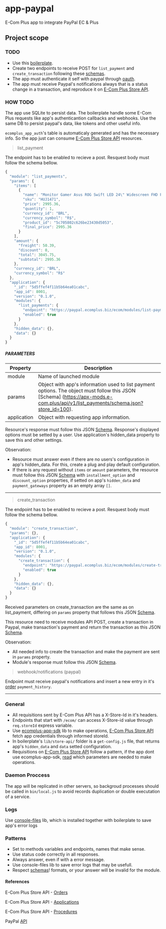 # app-paypal
E-Com Plus app to integrate PayPal EC &amp; Plus

## Project scope

### TODO

* Use this [boilerplate](https://github.com/ecomclub/express-app-boilerplate).
* Create two endpoints to receive POST for `list_payment` and `create_transaction` following these [schemas](https://github.com/ecomclub/modules-api/tree/master/docs).
* The app must authenticate it self with paypal through [oauth](https://developer.paypal.com/docs/api/overview/).
* The app must receive Paypal's notifications always that is a status change in a transaction, and reproduce it on [E-Com Plus Store API](https://developers.e-com.plus/docs/api/#/store/orders/).


### HOW TODO

The app use SQLite to persist data. The boilerplate handle some E-Com Plus requests like app's authenticantion callbacks and webhooks. Use the same DB to persist paypal's data, like tokens and other useful info.

`ecomplus_app_auth`'s table is automaticaly generated and has the necessary info. So the app just can consume [E-Com Plus Store API](https://developers.e-com.plus/docs/api/#/store) resources.

> list_payment

The endpoint has to be enabled to recieve a post. Resquest body must follow the schema bellow.

```javascript
{
  "module": "list_payments",
  "params": {
    "items": [
      {
        "name": "Monitor Gamer Asus ROG Swift LED 24\" Widescreen FHD PG248Q",
        "sku": "HUJ1471",
        "price": 2995.36,
        "quantity": 1,
        "currency_id": "BRL",
        "currency_symbol": "R$",
        "product_id": "5c705802c626be23430d5053",
        "final_price": 2995.36
      }
    ],
    "amount": {
      "freight": 50.39,
      "discount": 0,
      "total": 3045.75,
      "subtotal": 2995.36
    },
    "currency_id": "BRL",
    "currency_symbol": "R$"
  },
  "application": {
    "_id": "5d5ffef4f11b5b64ea01cabc",
    "app_id": 8001,
    "version": "0.1.0",
    "modules": {
      "list_payments": {
        "endpoint": "https://paypal.ecomplus.biz/ecom/modules/list-payments",
        "enabled": true
      }
    },
    "hidden_data": {},
    "data": {}
  }
}
```
##### PARAMETERS
| Property | Description |
| -------- | ----------- |
| module | Name of launched module |
| params | Object with app's information used to list payment options. The object must follow this JSON [Schema] (https://apx-mods.e-com.plus/api/v1/list_payments/schema.json?store_id=100).
| application | Object with requesting app information.|
Resource's response must follow this JSON [Schema](https://apx-mods.e-com.plus/api/v1/list_payments/response_schema.json?store_id=100). Response's displayed options must be setted by a user. Use application's hidden_data property to save this and other settings.

Observation:
- Resource must answer even if there are no users's configuration in app's hidden_data. For this, create a plug and play default configuration.
- If there is any request without `items` or `amount` parameters, the resource must follow this JSON [Schema](https://apx-mods.e-com.plus/api/v1/list_payments/response_schema.json?store_id=100) with `installment_option` and `discount_option` properties, if setted on app's `hidden_data` and  `payment_gateways` property as an empty array `[]`.
- - -
> create_transaction

The endpoint has to be enabled to recieve a post. Resquest body must follow the schema bellow.

```javascript
{
  "module": "create_transaction",
  "params": {},
  "application": {
    "_id": "5d5ffef4f11b5b64ea01cabc",
    "app_id": 8001,
    "version": "0.1.0",
    "modules": {
      "create_transaction": {
        "endpoint": "https://paypal.ecomplus.biz/ecom/modules/create-transaction",
        "enabled": true
      }
    },
    "hidden_data": {},
    "data": {}
  }
}
```
Received parameters on create_transaction are the same as on list_payment, differing on `params` property that follows this JSON [Schema](https://apx-mods.e-com.plus/api/v1/create_transaction/schema.json?store_id=100).

This resource need to receive modules API POST, create a transaction in Paypal, make transaction's payment and return the transaction as this JSON [Schema](https://apx-mods.e-com.plus/api/v1/create_transaction/response_schema.json?store_id=100).

Observation:
- All needed info to create the transaction and make the payment are sent in `params` property.
- Module's response must follow this JSON [Schema](https://apx-mods.e-com.plus/api/v1/create_transaction/response_schema.json?store_id=100).

> webhook/notifications (paypal)

Endpoint must receive paypal's notifications and insert a new entry in it's [order](https://developers.e-com.plus/docs/api/#/store/orders/) `payment_history`.


- - -
### General

- All requisitions sent by E-Com Plus API has a X-Store-Id in it's headers.
-  Endpoints that start with `/ecom/` can access X-Store-id value through `req.storeId` express variable.
-  Use  [ecomplus-app-sdk](https://github.com/ecomclub/ecomplus-app-sdk) lib to make operations, [E-Com Plus Store API](https://developers.e-com.plus/docs/api/#/store/) fetch app credentials through informed storeId.
-  In boilerplate's `lib/store-api/` folder is a `get-config.js` file, that returns app's `hidden_data` and `data` setted configuration.
- Requisitions on [E-Com Plus Store API](https://developers.e-com.plus/docs/api/#/store/) follow a pattern, if the app dont use ecomplus-app-sdk, [read](https://developers.e-com.plus/docs/reference/store/#authentication-headers) which parameters are needed to make operations.

### Daemon Proccess

The app will be replicated in other servers, so backgroud processes should be called in `bin/local.js` to avoid records duplication or double executation of a service.

### Logs

Use [console-files](https://github.com/leomp12/console-files) lib, which is installed together with boilerplate to save app's error logs

### Patterns

- Set to methods variables and endpoints, names that make sense.
- Use status code correctly in all responses.
- Always answer, even if with a error message.
- Use console-files lib to save error logs that may be usefull.
- Respect [schemas](https://github.com/ecomclub/modules-api/tree/master/docs)! formats, or your answer will be invalid for the module.

#### References

E-Com Plus Store API - [Orders](https://developers.e-com.plus/docs/api/#/store/orders/)

E-Com Plus Store API - [Applications](https://developers.e-com.plus/docs/api/#/store/applications/)

E-Com Plus Store API - [Procedures](https://developers.e-com.plus/docs/api/#/store/procedures/)

PayPal [API](https://developer.paypal.com/docs/api/overview/)
